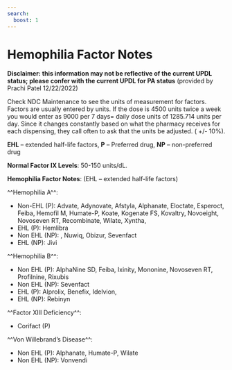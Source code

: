 ```yaml
---
search:
  boost: 1
---
```


# Hemophilia Factor Notes

**Disclaimer: this information may not be reflective of the current UPDL status; please confer with the current UPDL for PA status** (provided by Prachi Patel 12/22/2022)

Check NDC Maintenance to see the units of measurement for factors.  Factors are usually entered by units. If the dose is 4500 units twice a week you would enter as 9000 per 7 days= daily dose units of 1285.714 units per day. Since it changes constantly based on what the pharmacy receives for each dispensing, they call often to ask that the units be adjusted. ( +/- 10%).


**EHL** – extended half-life factors, **P** – Preferred drug, **NP** – non-preferred drug

**Normal Factor IX Levels**: 50-150 units/dL.
 
**Hemophilia Factor Notes**: (EHL – extended half-life factors)

^^Hemophilia A^^:

- Non-EHL (P): Advate, Adynovate, Afstyla, Alphanate, Eloctate, Esperoct, Feiba, Hemofil M, Humate-P, Koate, Kogenate FS, Kovaltry, Novoeight, Novoseven RT, Recombinate, Wilate, Xyntha,
- EHL (P): Hemlibra
- Non EHL (NP): , Nuwiq, Obizur, Sevenfact
- EHL (NP): Jivi

^^Hemophilia B^^:

- Non EHL (P): AlphaNine SD, Feiba, Ixinity, Mononine, Novoseven RT, Profilnine, Rixubis
- Non EHL (NP): Sevenfact
- EHL (P): Alprolix, Benefix, Idelvion,
- EHL (NP): Rebinyn

^^Factor XIII Deficiency^^:

- Corifact (P)

^^Von Willebrand’s Disease^^:

- Non EHL (P): Alphanate, Humate-P, Wilate
- Non EHL (NP): Vonvendi
